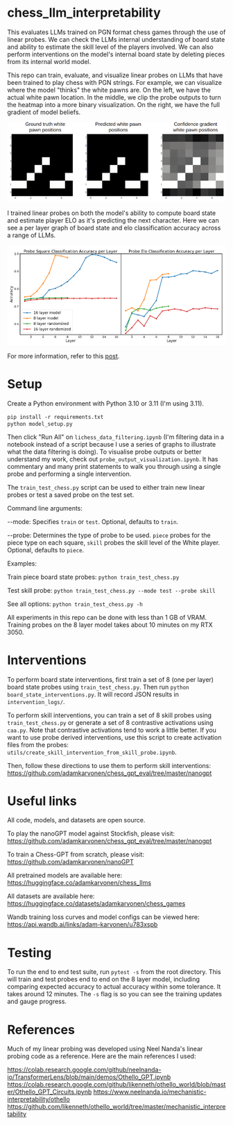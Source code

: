 # chess_llm_interpretability
This evaluates LLMs trained on PGN format chess games through the use of linear probes. We can check the LLMs internal understanding of board state and ability to estimate the skill level of the players involved. We can also perform interventions on the model's internal board state by deleting pieces from its internal world model.

This repo can train, evaluate, and visualize linear probes on LLMs that have been trained to play chess with PGN strings. For example, we can visualize where the model "thinks" the white pawns are. On the left, we have the actual white pawn location. In the middle, we clip the probe outputs to turn the heatmap into a more binary visualization. On the right, we have the full gradient of model beliefs.

![](/images/pawn_probe.png)

I trained linear probes on both the model's ability to compute board state and estimate player ELO as it's predicting the next character. Here we can see a per layer graph of board state and elo classification accuracy across a range of LLMs.

![](/images/probe_acc_markers_graph.png)

For more information, refer to this [post](https://adamkarvonen.github.io/machine_learning/2024/01/03/chess-world-models.html).

# Setup

Create a Python environment with Python 3.10 or 3.11 (I'm using 3.11).
```
pip install -r requirements.txt
python model_setup.py
```

Then click "Run All" on `lichess_data_filtering.ipynb` (I'm filtering data in a notebook instead of a script because I use a series of graphs to illustrate what the data filtering is doing).
To visualise probe outputs or better understand my work, check out `probe_output_visualization.ipynb`. It has commentary and many print statements to walk you through using a single probe and performing a single intervention.

The `train_test_chess.py` script can be used to either train new linear probes or test a saved probe on the test set.

Command line arguments:

--mode: Specifies `train`  or `test`. Optional, defaults to `train`.

--probe: Determines the type of probe to be used. `piece` probes for the piece type on each square, `skill` probes the skill level of the White player. Optional, defaults to `piece`.


Examples:

Train piece board state probes:
`python train_test_chess.py`

Test skill probe:
`python train_test_chess.py --mode test --probe skill`

See all options: `python train_test_chess.py -h`

All experiments in this repo can be done with less than 1 GB of VRAM. Training probes on the 8 layer model takes about 10 minutes on my RTX 3050.

# Interventions

To perform board state interventions, first train a set of 8 (one per layer) board state probes using `train_test_chess.py`. Then run `python board_state_interventions.py`. It will record JSON results in `intervention_logs/`.

To perform skill interventions, you can train a set of 8 skill probes using `train_test_chess.py` or generate a set of 8 contrastive activations using `caa.py`. Note that contrastive activations tend to work a little better. If you want to use probe derived interventions, use this script to create activation files from the probes: `utils/create_skill_intervention_from_skill_probe.ipynb`.

Then, follow these directions to use them to perform skill interventions: https://github.com/adamkarvonen/chess_gpt_eval/tree/master/nanogpt

# Useful links

All code, models, and datasets are open source.

To play the nanoGPT model against Stockfish, please visit: https://github.com/adamkarvonen/chess_gpt_eval/tree/master/nanogpt

To train a Chess-GPT from scratch, please visit: https://github.com/adamkarvonen/nanoGPT

All pretrained models are available here: https://huggingface.co/adamkarvonen/chess_llms

All datasets are available here: https://huggingface.co/datasets/adamkarvonen/chess_games

Wandb training loss curves and model configs can be viewed here: https://api.wandb.ai/links/adam-karvonen/u783xspb

# Testing

To run the end to end test suite, run `pytest -s` from the root directory. This will train and test probes end to end on the 8 layer model, including comparing expected accuracy to actual accuracy within some tolerance. It takes around 12 minutes. The `-s` flag is so you can see the training updates and gauge progress.

# References

Much of my linear probing was developed using Neel Nanda's linear probing code as a reference. Here are the main references I used:

https://colab.research.google.com/github/neelnanda-io/TransformerLens/blob/main/demos/Othello_GPT.ipynb
https://colab.research.google.com/github/likenneth/othello_world/blob/master/Othello_GPT_Circuits.ipynb
https://www.neelnanda.io/mechanistic-interpretability/othello
https://github.com/likenneth/othello_world/tree/master/mechanistic_interpretability